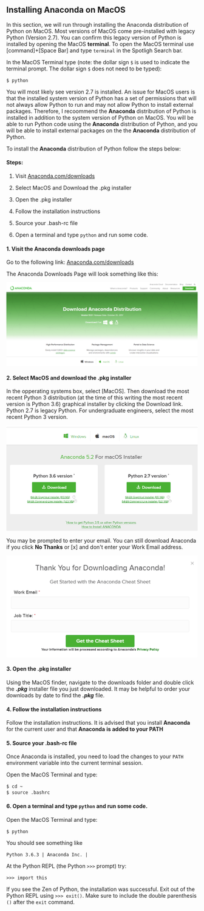 
## Installing Anaconda on MacOS
In this section, we will run through installing the Anaconda distribution of Python on MacOS. Most versions of MacOS come pre-installed with legacy Python (Version 2.7). You can confirm this legacy version of Python is installed by opening the MacOS **terminal**. To open the MacOS terminal use [command]+[Space Bar] and type ```terminal``` in the Spotligh Search bar. 

In the MacOS Terminal type (note: the dollar sign ```$``` is used to indicate the terminal prompt. The dollar sign ```$``` does not need to be typed):

```
$ python
```

You will most likely see version 2.7 is installed. An issue for MacOS users is that the installed system version of Python has a set of permissions that will not always allow Python to run and may not allow Python to install external packages.  Therefore, I recoommend the **Anaconda** distribution of Python is installed in addition to the system version of Python on MacOS. You will be able to run Python code using the **Anaconda** distribution of Python, and you will be able to install external packages on the the **Anaconda** distribution of Python.

To install the **Anaconda** distribution of Python follow the steps below:

#### Steps:

1. Visit [Anaconda.com/downloads](https://www.anaconda.com/download/)

2. Select MacOS and Download the .pkg installer

3. Open the .pkg installer

4. Follow the installation instructions

5. Source your .bash-rc file

6. Open a terminal and type ```python``` and run some code.
#### 1. Visit the Anaconda downloads page

Go to the following link: [Anaconda.com/downloads](https://www.anaconda.com/download/)

The Anaconda Downloads Page will look something like this:

![anaconda download page](images/anaconda_download_page.png)
#### 2. Select MacOS and download the .pkg installer

In the opperating systems box, select [MacOS]. Then download the most recent Python 3 distribution (at the time of this writing the most recent version is Python 3.6) graphical installer by clicking the Download link. Python 2.7 is legacy Python. For undergraduate engineers, select the most recent Python 3 version.

![Anaconda select Python 3.6](images/anaconda_download_mac.png)

You may be prompted to enter your email. You can still download Anaconda if you click **No Thanks** or [x] and don't enter your Work Email address.

![Anaconda ask for email](images/anaconda_download_mac_ask_for_email.png)
#### 3. Open the .pkg installer

Using the MacOS finder, navigate to the downloads folder and double click the **_.pkg_** installer file you just downloaded. It may be helpful to order your downloads by date to find the **_.pkg_** file.
#### 4. Follow the installation instructions

Follow the installation instructions. It is advised that you install **Anaconda** for the current user and that **Anaconda** **is added to your PATH**
#### 5. Source your .bash-rc file

Once Anaconda is installed, you need to load the changes to your ```PATH``` environment variable into the current terminal session.

Open the MacOS Terminal and type:
    
```
$ cd ~
$ source .bashrc
```
#### 6. Open a terminal and type ```python``` and run some code.

Open the MacOS Terminal and type:
    
```
$ python
```

You should see something like

```
Python 3.6.3 | Anaconda Inc. |
```

At the Python REPL (the Python ```>>>``` prompt) try:

```
>>> import this
```

If you see the Zen of Python, the installation was successful. Exit out of the Python REPL using ```>>> exit()```. Make sure to include the double parenthesis ```()``` after the ```exit``` command.
 

